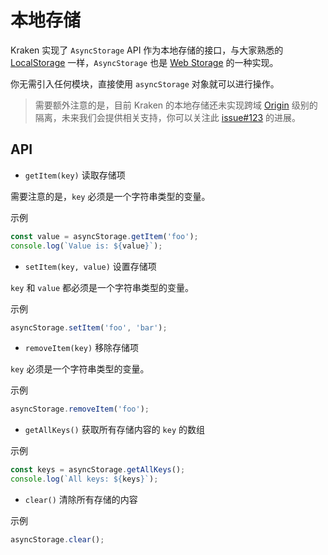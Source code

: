 # 本地存储

Kraken 实现了 `AsyncStorage` API 作为本地存储的接口，与大家熟悉的 [LocalStorage](https://developer.mozilla.org/zh-CN/docs/Web/API/Window/localStorage) 一样，`AsyncStorage` 也是 [Web Storage](https://www.w3.org/TR/webstorage/) 的一种实现。

你无需引入任何模块，直接使用 `asyncStorage` 对象就可以进行操作。

> 需要额外注意的是，目前 Kraken 的本地存储还未实现跨域 [Origin](https://developer.mozilla.org/zh-CN/docs/Glossary/Origin) 级别的隔离，未来我们会提供相关支持，你可以关注此 [issue#123](https://github.com/openkraken/kraken/issues/127) 的进展。

## API

- `getItem(key)` 读取存储项

需要注意的是，`key` 必须是一个字符串类型的变量。

示例

```js
const value = asyncStorage.getItem('foo');
console.log(`Value is: ${value}`);
```

- `setItem(key, value)` 设置存储项

`key` 和 `value` 都必须是一个字符串类型的变量。

示例

```js
asyncStorage.setItem('foo', 'bar');
```

- `removeItem(key)` 移除存储项

`key` 必须是一个字符串类型的变量。

示例

```js
asyncStorage.removeItem('foo');
```

- `getAllKeys()` 获取所有存储内容的 `key` 的数组

示例

```js
const keys = asyncStorage.getAllKeys();
console.log(`All keys: ${keys}`);
```

- `clear()` 清除所有存储的内容

示例

```js
asyncStorage.clear();
```
